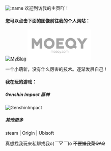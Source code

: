 <img src="https://count.getloli.com/get/@MqyGalaxy?theme=moebooru" alt=":name" />
欢迎到访我的主页吖！

#### 您可以点击下面的图像前往我的个人网站：

<a href="https://blog.moeqy.com/"><img src="https://cdn.jsdelivr.net/gh/MqyGalaxy/MyBlog@latest/images/blogLOGO.png" alt="MyBlog" width= "200px"></a>
<a href="https://moeqy.com/"><img src="Image/LOGO_header3.png" alt="MoeQY" width="200px"></a>

一个小萌新，没有什么厉害的技术。逐渐发展自己！

#### 我在玩的游戏：
##### Genshin Impact 原神
<img src="https://genshin-card.getloli.com/rand/82609806.png" alt="GenshinImpact" />

##### 其他更多

steam | Origin | Ubisoft

真想找我玩来私聊找我o(*￣▽￣*)o ~~不要嫌我菜QAQ~~
